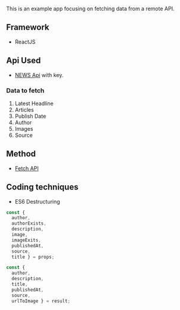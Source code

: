 This is an example app focusing on fetching data from a remote API.

## Framework
- ReactJS

## Api Used
- [NEWS Api](https://newsapi.org/) with key.

### Data to fetch
1. Latest Headline
2. Articles
3. Publish Date
4. Author
5. Images
6. Source


## Method
- [Fetch API]()

## Coding techniques
- ES6 Destructuring 

``` newsArticles.container.js
const { 
  author, 
  authorExists,
  description,
  image,
  imageExits,
  publishedAt,
  source,
  title } = props;
```

``` article.component.js
const { 
  author, 
  description, 
  title, 
  publishedAt, 
  source, 
  urlToImage } = result;
```